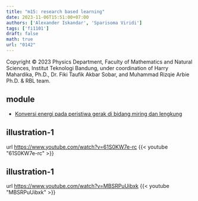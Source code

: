 ```yaml
---
title: "m15: research based learning"
date: 2023-11-06T15:51:00+07:00
authors: ['Alexander Iskandar', 'Sparisoma Viridi']
tags: ['fi1101']
draft: false
math: true
url: "0142"
---
```

Copyright © 2023 Physics Department, Faculty of Mathematics and Natural Sciences, Institut Teknologi Bandung, under coordination of Harry Mahardika, Ph.D., Dr. Fiki Taufik Akbar Sobar, and Muhammad Rizqie Arbie Ph.D. & RBL team.


## module
+ [Konversi energi pada peristiwa gerak di bidang miring dan lengkung](https://cdn-edunex.itb.ac.id/storages/files/1698650392646_Panduan-RBL_Semester-Ganjil_2023-2024.pdf)


## illustration-1
url https://www.youtube.com/watch?v=61S0KW7e-rc
{{< youtube "61S0KW7e-rc" >}}


## illustration-1
url https://www.youtube.com/watch?v=MBSRPuUibxk
{{< youtube "MBSRPuUibxk" >}}
